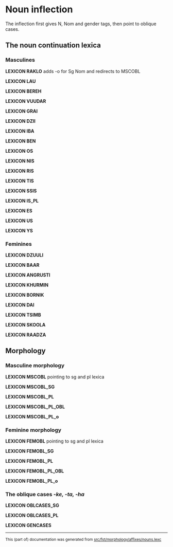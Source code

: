# Noun inflection
The inflection first gives N, Nom and gender tags, then point to oblique cases.

## The noun continuation lexica

### Masculines

**LEXICON RAKLO** adds -o for Sg Nom and redirects to MSCOBL

**LEXICON LAU** 

**LEXICON BEREH** 

**LEXICON VUUDAR** 

**LEXICON GRAI** 

**LEXICON DZII** 

**LEXICON IBA** 

**LEXICON BEN** 

**LEXICON OS** 

**LEXICON NIS** 

**LEXICON RIS** 

**LEXICON TIS** 

**LEXICON SSIS** 

**LEXICON IS_PL** 

**LEXICON ES** 

**LEXICON US** 

**LEXICON YS** 

### Feminines

**LEXICON DZUULI** 

**LEXICON BAAR** 

**LEXICON ANGRUSTI** 

**LEXICON KHURMIN** 

**LEXICON BORNIK** 

**LEXICON DAI** 

**LEXICON TSIMB** 

**LEXICON SKOOLA** 

**LEXICON RAADZA** 

## Morphology

### Masculine morphology

**LEXICON MSCOBL** pointing to sg and pl lexica

**LEXICON MSCOBL_SG** 

**LEXICON MSCOBL_PL** 

**LEXICON MSCOBL_PL_OBL** 

**LEXICON MSCOBL_PL_o** 

### Feminine morphology

**LEXICON FEMOBL** pointing to sg and pl lexica

**LEXICON FEMOBL_SG** 

**LEXICON FEMOBL_PL** 

**LEXICON FEMOBL_PL_OBL** 

**LEXICON FEMOBL_PL_o** 

### The oblique cases *-ke, -ta, -ha*

**LEXICON OBLCASES_SG** 

**LEXICON OBLCASES_PL** 

**LEXICON GENCASES** 

* * *

<small>This (part of) documentation was generated from [src/fst/morphology/affixes/nouns.lexc](https://github.com/giellalt/lang-rmf/blob/main/src/fst/morphology/affixes/nouns.lexc)</small>
